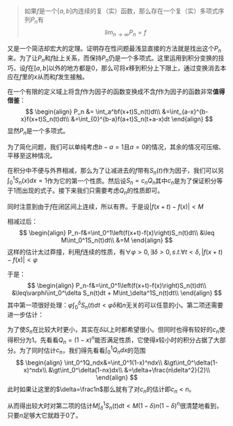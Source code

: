 > 如果$f$是一个$[a,b]$内连续的复（实）函数，那么存在一个复（实）多项式序列$P_n$有
> $$
> lim_{n\to\infty}P_n=f
> $$
>

又是一个简洁却宏大的定理。证明存在性问题最浅显直接的方法就是找出这个$P_n$来。为了让$P_n$和$f$扯上关系，而保持$P_n$仍是一个多项式。这里运用到积分变换的技巧，设$f$在$[a,b]$以外的地方都是0，那么可将$x$移到积分上下限上，通过变换消去本应在$f$里的$x$从而和$f$发生接触。

在一个有限的定义域上将含$f$作为因子的函数变换成不含$f$作为因子的函数非常**值得借鉴**：
$$
\begin{align}
P_n &= \int_a^bf(x+t)S_n(t)dt\\
&=\int_{a-x}^{b-x}f(x+t)S_n(t)dt\\
&=\int_{0}^{b-a}f(a+t)S_n(t+a-x)dt
\end{align}
$$
显然$P_n$是一个多项式。

为了简化问题，我们可以单纯考虑$b-a=1$且$a=0$的情况，其余的情况可压缩、平移至这种情况。

在积分中不便与外界相减，那么为了让减进去的$f$带有$S_n(t)$作为因子，我们可以另$\int_0^1S_n(x)dx =1$作为它的第一个性质。然后设$S_n=c_nQ_n$其中$c_n$是为了保证积分等于1而出现的式子。接下来我们只需要考虑$Q_n$的性质即可。

同时注意到由于$f$在闭区间上连续，所以有界。于是设$|f(x+t)-f(x)|<M$

相减过后：
$$
\begin{align}
P_n-f&=\int_0^1\left(f(x+t)-f(x)\right)S_n(t)dt\\
&\leq M\int_0^1S_n(t)dt\\
&=M
\end{align}
$$
这样的估计太过莽撞，利用$f$连续的性质，有$\forall \varphi>0,\exists\delta>0,s.t.\forall t<\delta, |f(x+t)-f(x)|<\varphi$

于是：
$$
\begin{align}
P_n-f&=\int_0^1\left(f(x+t)-f(x)\right)S_n(t)dt\\
&\leq\varphi\int_0^\delta S_n(t)dt + M\int_\delta^1S_n(t)dt\\
\end{align}
$$
其中第一项很好处理：$\varphi\int_0^\delta S_n(t)dt <\varphi\delta$和$n$无关的可以任意的小。第二项还需要进一步估计：

为了使$S_n$在比较大时更小，其实在$\delta$以上时都希望很小。但同时也得有较好的$c_n$使得积分为1。先看看$Q_n=(1-x)^n$能否满足性质，它使得$x$较小时的积分占据了大部分。为了同时估计$c_n$，我们得先看看$\int_0^1Q_ndx$的范围
$$
\begin{align}
\int_0^1Q_ndx&=\int_0^1(1-x)^ndx\\
&\gt\int_0^\delta(1-x)^ndx\\
&\gt\int_0^\delta(1-nx)dx\\
&=\delta+\frac{n\delta^2}{2}\\
\end{align}
$$
此时如果让这里的$\delta=\frac1n$那么就有了对$c_n$的估计即$c_n<n$。

从而得出较大时对第二项的估计$M\int_\delta^1S_n(t)dt<M(1-\delta)n(1-\delta)^n$很清楚地看到，只要$n$足够大它就趋于0了。
